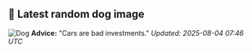 ## 🐶 Latest random dog image
![Dog](https://images.dog.ceo/breeds/coonhound/n02089078_2801.jpg)
**Advice:** "Cars are bad investments."
*Updated: 2025-08-04 07:46 UTC*
